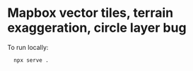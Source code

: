 # Mapbox vector tiles, terrain exaggeration, circle layer bug

To run locally:

```
  npx serve .
```
